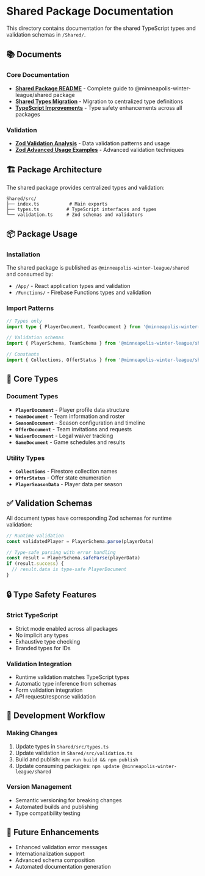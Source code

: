 # Shared Package Documentation

This directory contains documentation for the shared TypeScript types and validation schemas in `/Shared/`.

## 📚 Documents

### Core Documentation
- **[Shared Package README](./SHARED_PACKAGE_README.md)** - Complete guide to @minneapolis-winter-league/shared package
- **[Shared Types Migration](./SHARED_TYPES_MIGRATION.md)** - Migration to centralized type definitions
- **[TypeScript Improvements](./TYPESCRIPT_IMPROVEMENTS.md)** - Type safety enhancements across all packages

### Validation
- **[Zod Validation Analysis](./ZOD_VALIDATION_ANALYSIS.md)** - Data validation patterns and usage
- **[Zod Advanced Usage Examples](./ZOD_ADVANCED_USAGE_EXAMPLES.md)** - Advanced validation techniques

## 🏗️ Package Architecture

The shared package provides centralized types and validation:

```
Shared/src/
├── index.ts           # Main exports
├── types.ts          # TypeScript interfaces and types
└── validation.ts     # Zod schemas and validators
```

## 📦 Package Usage

### Installation
The shared package is published as `@minneapolis-winter-league/shared` and consumed by:
- `/App/` - React application types and validation
- `/Functions/` - Firebase Functions types and validation

### Import Patterns
```typescript
// Types only
import type { PlayerDocument, TeamDocument } from '@minneapolis-winter-league/shared'

// Validation schemas
import { PlayerSchema, TeamSchema } from '@minneapolis-winter-league/shared'

// Constants
import { Collections, OfferStatus } from '@minneapolis-winter-league/shared'
```

## 🔧 Core Types

### Document Types
- **`PlayerDocument`** - Player profile data structure
- **`TeamDocument`** - Team information and roster
- **`SeasonDocument`** - Season configuration and timeline
- **`OfferDocument`** - Team invitations and requests
- **`WaiverDocument`** - Legal waiver tracking
- **`GameDocument`** - Game schedules and results

### Utility Types
- **`Collections`** - Firestore collection names
- **`OfferStatus`** - Offer state enumeration
- **`PlayerSeasonData`** - Player data per season

## ✅ Validation Schemas

All document types have corresponding Zod schemas for runtime validation:

```typescript
// Runtime validation
const validatedPlayer = PlayerSchema.parse(playerData)

// Type-safe parsing with error handling
const result = PlayerSchema.safeParse(playerData)
if (result.success) {
  // result.data is type-safe PlayerDocument
}
```

## 🔒 Type Safety Features

### Strict TypeScript
- Strict mode enabled across all packages
- No implicit any types
- Exhaustive type checking
- Branded types for IDs

### Validation Integration
- Runtime validation matches TypeScript types
- Automatic type inference from schemas
- Form validation integration
- API request/response validation

## 🚀 Development Workflow

### Making Changes
1. Update types in `Shared/src/types.ts`
2. Update validation in `Shared/src/validation.ts`
3. Build and publish: `npm run build && npm publish`
4. Update consuming packages: `npm update @minneapolis-winter-league/shared`

### Version Management
- Semantic versioning for breaking changes
- Automated builds and publishing
- Type compatibility testing

## 🔮 Future Enhancements

- Enhanced validation error messages
- Internationalization support
- Advanced schema composition
- Automated documentation generation
